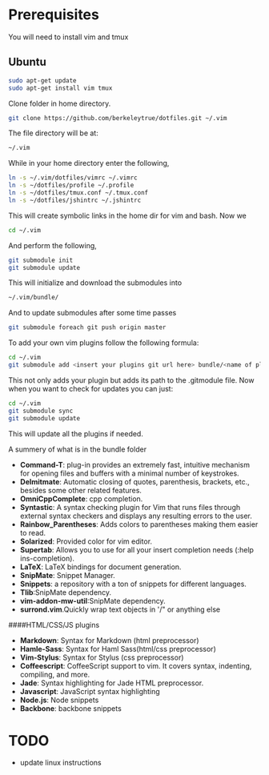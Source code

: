 # Prerequisites
You will need to install vim and tmux

## Ubuntu
```bash
sudo apt-get update
sudo apt-get install vim tmux
```

Clone folder in home directory.

```bash
git clone https://github.com/berkeleytrue/dotfiles.git ~/.vim
```

The file directory will be at:

```bash
~/.vim
```

While in your home directory enter the following,

```bash
ln -s ~/.vim/dotfiles/vimrc ~/.vimrc
ln -s ~/dotfiles/profile ~/.profile
ln -s ~/dotfiles/tmux.conf ~/.tmux.conf
ln -s ~/dotfiles/jshintrc ~/.jshintrc
```

This will create symbolic links in the home dir for vim and bash.
Now we

 ```bash
cd ~/.vim
```

And perform the following,

```bash
git submodule init
git submodule update
```

This will initialize and download the submodules into

```bash
~/.vim/bundle/
```

And to update submodules after some time passes

```bash
git submodule foreach git push origin master
```

To add your own vim plugins follow the following formula:

```bash
cd ~/.vim
git submodule add <insert your plugins git url here> bundle/<name of plugin>
```

This not only adds your plugin but adds its path to the .gitmodule file. Now when
you want to check for updates you can just:

```bash
cd ~/.vim
git submodule sync
git submodule update
```

This will update all the plugins if needed.

A summery of what is in the bundle folder

* **Command-T**: plug-in provides an extremely fast, intuitive mechanism for opening files and buffers with a minimal number of keystrokes.
* **Delmitmate**: Automatic closing of quotes, parenthesis, brackets, etc., besides some other related features.
* **OmniCppComplete**: cpp completion.
* **Syntastic**: A syntax checking plugin for Vim that runs files through external syntax checkers and displays any resulting errors to the user.
* **Rainbow_Parentheses**: Adds colors to parentheses making them easier to read.
* **Solarized**: Provided color for vim editor.
* **Supertab**: Allows you to use <Tab> for all your insert completion needs (:help ins-completion).
* **LaTeX**: LaTeX bindings for document generation.
* **SnipMate**: Snippet Manager.
* **Snippets**: a repository with a ton of snippets for different languages.
* **Tlib**:SnipMate dependency.
* **vim-addon-mw-util**:SnipMate dependency.
* **surrond.vim**.Quickly wrap text objects in '/" or anything else

####HTML/CSS/JS plugins

* **Markdown**: Syntax for Markdown (html preprocessor)
* **Hamle-Sass**: Syntax for Haml Sass(html/css preprocessor)
* **Vim-Stylus**: Syntax for Stylus (css preprocessor)
* **Coffeescript**: CoffeeScript support to vim. It covers syntax, indenting, compiling, and more.
* **Jade**: Syntax highlighting for Jade HTML preprocessor.
* **Javascript**: JavaScript syntax highlighting
* **Node.js**: Node snippets
* **Backbone**: backbone snippets

# TODO

* update linux instructions

